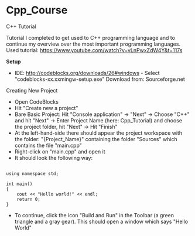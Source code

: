 # Cpp_Course
 C++ Tutorial


Tutorial I completed to get used to C++ programming language and to continue my overview over the most important programming languages. Used tutorial: https://www.youtube.com/watch?v=vLnPwxZdW4Y&t=117s

**Setup**
- IDE: http://codeblocks.org/downloads/26#windows - Select "codeblocks-xx.xxmingw-setup.exe" Download from: Sourceforge.net

Creating New Project
- Open CodeBlocks
- Hit "Create new a project"
- Bare Basic Project: Hit "Console application" -> "Next" -> Choose "C++" and hit "Next" -> Enter Project Name (here: Cpp_Tutorial) and choose the project folder, hit "Next" -> Hit "Finish"
- At the left-hand-side there should appear the project workspace with the folder: "{Project_Name}" containing the folder "Sources" which contains the file "main.cpp"
- Right-click on "main.cpp" and open it
- It should look the following way:

```#include <iostream>

using namespace std;

int main()
{
    cout << "Hello world!" << endl;
    return 0;
}
```
- To continue, click the icon "Build and Run" in the Toolbar (a green triangle and a gray gear). This should open a window which says "Hello World"
